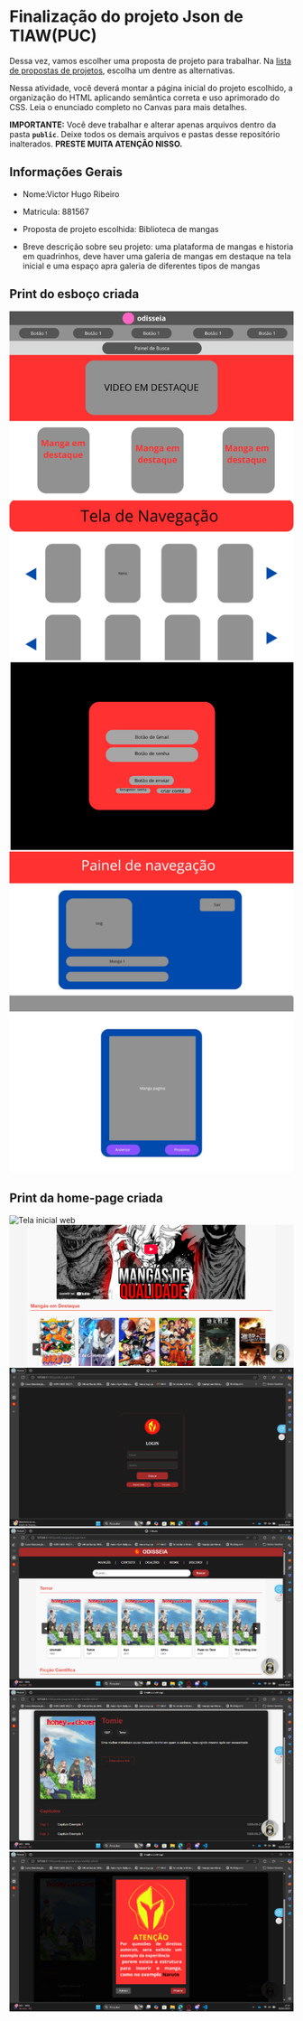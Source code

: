 # Finalização do projeto Json de TIAW(PUC)

Dessa vez, vamos escolher uma proposta de projeto para trabalhar. Na [lista de propostas de projetos](propostas-projetos.md), escolha um dentre as alternativas.

Nessa atividade, você deverá montar a página inicial do projeto escolhido, a organização do HTML aplicando semântica correta e uso aprimorado do CSS. Leia o enunciado completo no Canvas para mais detalhes.

**IMPORTANTE:** Você deve trabalhar e alterar apenas arquivos dentro da pasta **`public`**. Deixe todos os demais arquivos e pastas desse repositório inalterados. **PRESTE MUITA ATENÇÃO NISSO.**

## Informações Gerais

- Nome:Victor Hugo Ribeiro
- Matricula: 881567
- Proposta de projeto escolhida:  Biblioteca de mangas

- Breve descrição sobre seu projeto:
uma plataforma de mangas e historia em quadrinhos,  deve haver uma galeria de mangas em destaque na tela inicial e uma espaço apra galeria de diferentes tipos de mangas

## Print do esboço criada
![Tela inicial](public/img/Ideia/Inicial.png)
![Tela Manga ](public/img/Ideia/GaleriaManga.jpeg)
![Tela Login](public/img/Ideia/Login.png)
![Tela Manga](public/img/Ideia/Manga.jpeg)
![Tela popup](public/img/Ideia/Popup%20manga.jpeg)





## Print da home-page criada

![Tela inicial web](public/img/Tela/Atualização/Tela%20inicial%201.png.png)
![Tela inicial web](public/img/Tela/Atualização/Tela%20Inicial%202.png)
![Tela login web](public/img/Tela/Atualização/Login.png)
![Tela galeria web](public/img/Tela/Atualização/galeria%20de%20manga.png)
![Tela manga web](public/img/Tela/Atualização/Tela%20Manga.png)
![Tela Atualização web](public/img/Tela/Atualização/Pop%20up.png)